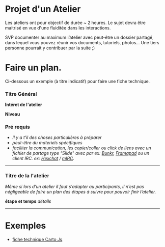# Projet d'un Atelier

Les ateliers ont pour objectif de durée ~ 2 heures.
Le sujet devra être maitrisé en vue d'une fluiditée dans les interactions.

SVP documenter au maximum l’atelier avec peut-être un dossier partagé, dans lequel vous pouvez réunir vos documents, tutoriels, photos... Une tiers personne pourrait y contribuer par la suite ;)

# Faire un plan.

Ci-dessous un exemple (à titre indicatif) pour faire une fiche technique.

### Titre Général

**Intéret de l'atelier**

**Niveau**

### Pré requis

* *Il y a t'il des choses particulières à préparer*
* *peut-être du materiels spécifiques*
* *faciliter la communication, les copier/coller ou click de liens avec un fichier de partage type "Slide" avec par ex:  [Bunkr](https://bunkrapp.com/), [Framapad](https://framapad.org/) ou un client IRC. ex: [Hexchat](https://hexchat.github.io/downloads.html) / [mIRC](http://www.mirc.com/get.html).*

---

### Titre de la l'atelier

*Même si lors d’un atelier il faut s’adapter au participants, il n’est pas négligeable de faire un plan des étapes à suivre pour pouvoir finir l’atelier.*

**étape et temps**
*détails*



---

# Exemples

* [fiche technique Carto Js](https://github.com/LPFP/CartoJs/blob/master/1simpleLeaflet/TUTO.md)
